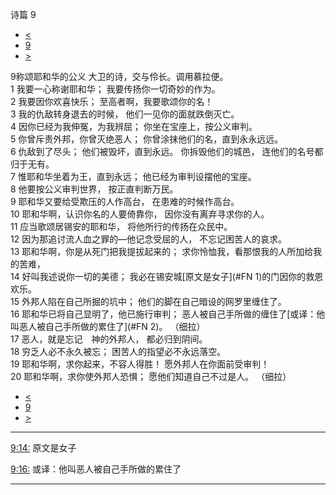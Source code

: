 ﻿





 诗篇 9




* [<](bible/PSA008.md)
* [9](bible/PSA.md)
* [>](bible/PSA010.md)



 
9称颂耶和华的公义 大卫的诗，交与伶长。调用慕拉便。  
1 我要一心称谢耶和华； 我要传扬你一切奇妙的作为。  
2 我要因你欢喜快乐； 至高者啊，我要歌颂你的名！     
3 我的仇敌转身退去的时候， 他们一见你的面就跌倒灭亡。  
4 因你已经为我伸冤，为我辨屈； 你坐在宝座上，按公义审判。     
5 你曾斥责外邦，你曾灭绝恶人； 你曾涂抹他们的名，直到永永远远。  
6 仇敌到了尽头； 他们被毁坏，直到永远。 你拆毁他们的城邑， 连他们的名号都归于无有。     
7 惟耶和华坐着为王，直到永远； 他已经为审判设摆他的宝座。  
8 他要按公义审判世界， 按正直判断万民。     
9 耶和华又要给受欺压的人作高台， 在患难的时候作高台。  
10 耶和华啊，认识你名的人要倚靠你， 因你没有离弃寻求你的人。     
11 应当歌颂居锡安的耶和华， 将他所行的传扬在众民中。  
12 因为那追讨流人血之罪的—他记念受屈的人， 不忘记困苦人的哀求。     
13 耶和华啊，你是从死门把我提拔起来的； 求你怜恤我，看那恨我的人所加给我的苦难，  
14 好叫我述说你一切的美德； 我必在锡安城[原文是女子](#FN
1)的门因你的救恩欢乐。     
15 外邦人陷在自己所掘的坑中； 他们的脚在自己暗设的网罗里缠住了。  
16 耶和华已将自己显明了，他已施行审判； 恶人被自己手所做的缠住了[或译：他叫恶人被自己手所做的累住了](#FN
2)。 （细拉）      
17 恶人，就是忘记　神的外邦人， 都必归到阴间。  
18 穷乏人必不永久被忘； 困苦人的指望必不永远落空。     
19 耶和华啊，求你起来，不容人得胜！ 愿外邦人在你面前受审判！  
20 耶和华啊，求你使外邦人恐惧； 愿他们知道自己不过是人。 （细拉）  
* [<](bible/PSA008.md)
* [9](bible/PSA.md)
* [>](bible/PSA010.md)





---


[9:14:](#V14)
原文是女子


[9:16:](#V16)
或译：他叫恶人被自己手所做的累住了




---









